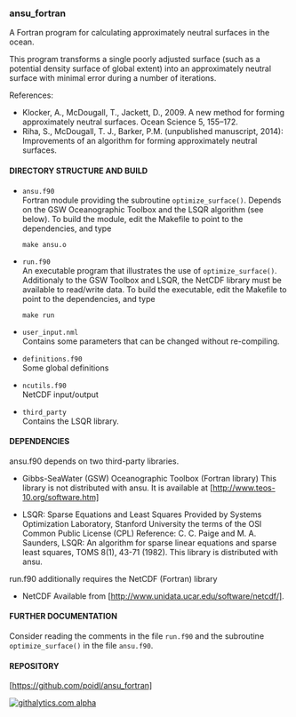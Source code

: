 ### ansu_fortran

A Fortran program for calculating approximately neutral surfaces in the ocean. 

This program transforms a single poorly adjusted surface (such as a 
potential density surface of global extent) into an 
approximately neutral surface with minimal error during a number of iterations. 

References:  
- Klocker, A., McDougall, T., Jackett, D., 2009. A new method for forming approximately neutral
   surfaces. Ocean Science 5, 155–172.  
- Riha, S., McDougall, T. J., Barker, P.M. (unpublished manuscript, 2014): Improvements of an algorithm for 
   forming approximately neutral surfaces.



#### DIRECTORY STRUCTURE AND BUILD

- `ansu.f90`  
   Fortran module providing the subroutine `optimize_surface()`. Depends on the 
   GSW Oceanographic Toolbox and the LSQR algorithm (see below). To build the module, edit the 
   Makefile to point to the dependencies, and type

	`make ansu.o`
	
- `run.f90`  
   An executable program that illustrates the use of `optimize_surface()`. Additionaly
   to the GSW Toolbox and LSQR, the NetCDF library must be available to read/write data. 
   To build the executable, edit the Makefile to point to the dependencies, and type

	`make run`

- `user_input.nml`  
   Contains some parameters that can be changed without re-compiling.

- `definitions.f90`  
   Some global definitions

- `ncutils.f90`  
   NetCDF input/output

- `third_party`  
   Contains the LSQR library.




#### DEPENDENCIES

ansu.f90 depends on two third-party libraries.

- Gibbs-SeaWater (GSW) Oceanographic Toolbox (Fortran library)
   This library is not distributed with ansu. It is available at
   [http://www.teos-10.org/software.htm]

- LSQR: Sparse Equations and Least Squares
   Provided by Systems Optimization Laboratory, Stanford 
   University the terms of the OSI Common Public License (CPL)
   Reference: C. C. Paige and M. A. Saunders, LSQR: An algorithm for sparse
   linear equations and sparse least squares, TOMS 8(1), 43-71 (1982). 
   This library is distributed with ansu.


run.f90 additionally requires the NetCDF (Fortran) library

- NetCDF 
   Available from [http://www.unidata.ucar.edu/software/netcdf/].



#### FURTHER DOCUMENTATION

Consider reading the comments in the file `run.f90` and the subroutine `optimize_surface()`
in the file `ansu.f90`.



#### REPOSITORY

[https://github.com/poidl/ansu_fortran]

[![githalytics.com alpha](https://cruel-carlota.pagodabox.com/1b6b47d26b067861a6dbf1387417841f "githalytics.com")](http://githalytics.com/poidl/ansu_fortran.git)
